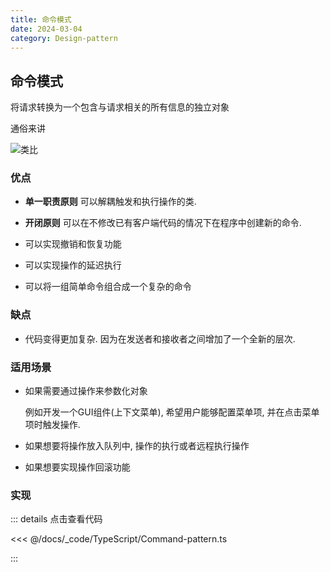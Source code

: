 ```yaml
---
title: 命令模式
date: 2024-03-04
category: Design-pattern
---
```


## 命令模式

将请求转换为一个包含与请求相关的所有信息的独立对象

通俗来讲

![类比](https://refactoringguru.cn/images/patterns/content/command/command-comic-1.png?id=551df832f445080976f3116e0dc120c9)

### 优点

- **单一职责原则** 可以解耦触发和执行操作的类.

- **开闭原则** 可以在不修改已有客户端代码的情况下在程序中创建新的命令.

- 可以实现撤销和恢复功能

- 可以实现操作的延迟执行

- 可以将一组简单命令组合成一个复杂的命令

### 缺点

- 代码变得更加复杂. 因为在发送者和接收者之间增加了一个全新的层次.

### 适用场景

- 如果需要通过操作来参数化对象

  例如开发一个GUI组件(上下文菜单), 希望用户能够配置菜单项, 并在点击菜单项时触发操作.

- 如果想要将操作放入队列中, 操作的执行或者远程执行操作

- 如果想要实现操作回滚功能

### 实现

::: details 点击查看代码

<<< @/docs/_code/TypeScript/Command-pattern.ts

:::


